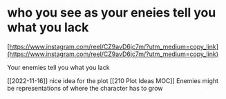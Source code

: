 
# who you see as your eneies tell you what you lack

[https://www.instagram.com/reel/CZ9avD6jc7m/?utm_medium=copy_link](https://www.instagram.com/reel/CZ9avD6jc7m/?utm_medium=copy_link)

Your enemies tell you what you lack

[[2022-11-16]] nice idea for the plot
[[210 Plot Ideas MOC]]
Enemies might be representations of where the character has to grow